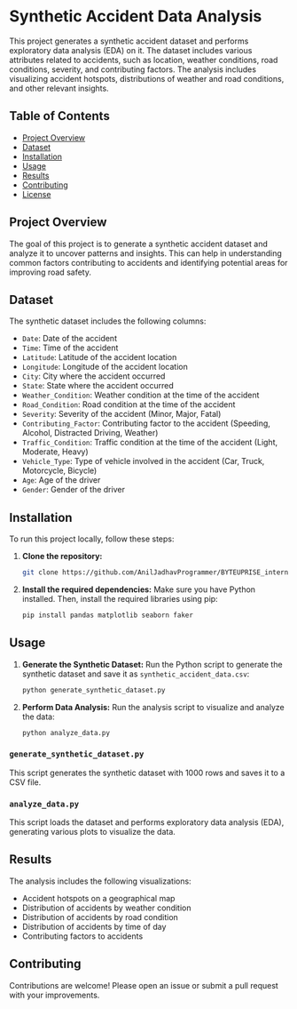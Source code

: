 # Synthetic Accident Data Analysis

This project generates a synthetic accident dataset and performs exploratory data analysis (EDA) on it. The dataset includes various attributes related to accidents, such as location, weather conditions, road conditions, severity, and contributing factors. The analysis includes visualizing accident hotspots, distributions of weather and road conditions, and other relevant insights.

## Table of Contents

- [Project Overview](#project-overview)
- [Dataset](#dataset)
- [Installation](#installation)
- [Usage](#usage)
- [Results](#results)
- [Contributing](#contributing)
- [License](#license)

## Project Overview

The goal of this project is to generate a synthetic accident dataset and analyze it to uncover patterns and insights. This can help in understanding common factors contributing to accidents and identifying potential areas for improving road safety.

## Dataset

The synthetic dataset includes the following columns:

- `Date`: Date of the accident
- `Time`: Time of the accident
- `Latitude`: Latitude of the accident location
- `Longitude`: Longitude of the accident location
- `City`: City where the accident occurred
- `State`: State where the accident occurred
- `Weather_Condition`: Weather condition at the time of the accident
- `Road_Condition`: Road condition at the time of the accident
- `Severity`: Severity of the accident (Minor, Major, Fatal)
- `Contributing_Factor`: Contributing factor to the accident (Speeding, Alcohol, Distracted Driving, Weather)
- `Traffic_Condition`: Traffic condition at the time of the accident (Light, Moderate, Heavy)
- `Vehicle_Type`: Type of vehicle involved in the accident (Car, Truck, Motorcycle, Bicycle)
- `Age`: Age of the driver
- `Gender`: Gender of the driver

## Installation

To run this project locally, follow these steps:

1. **Clone the repository:**
    ```sh
    git clone https://github.com/AnilJadhavProgrammer/BYTEUPRISE_internship-DS_03

    ```

2. **Install the required dependencies:**
    Make sure you have Python installed. Then, install the required libraries using pip:
    ```sh
    pip install pandas matplotlib seaborn faker
    ```

## Usage

1. **Generate the Synthetic Dataset:**
    Run the Python script to generate the synthetic dataset and save it as `synthetic_accident_data.csv`:
    ```sh
    python generate_synthetic_dataset.py
    ```

2. **Perform Data Analysis:**
    Run the analysis script to visualize and analyze the data:
    ```sh
    python analyze_data.py
    ```

### `generate_synthetic_dataset.py`

This script generates the synthetic dataset with 1000 rows and saves it to a CSV file.

### `analyze_data.py`

This script loads the dataset and performs exploratory data analysis (EDA), generating various plots to visualize the data.

## Results

The analysis includes the following visualizations:
- Accident hotspots on a geographical map
- Distribution of accidents by weather condition
- Distribution of accidents by road condition
- Distribution of accidents by time of day
- Contributing factors to accidents

## Contributing

Contributions are welcome! Please open an issue or submit a pull request with your improvements.

